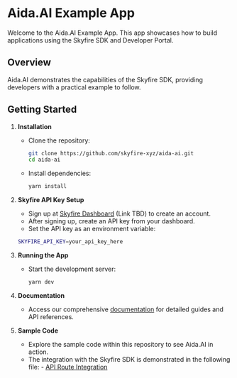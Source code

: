 # Aida.AI Example App

Welcome to the Aida\.AI Example App. This app showcases how to build applications using the Skyfire SDK and Developer Portal.

## Overview

Aida\.AI demonstrates the capabilities of the Skyfire SDK, providing developers with a practical example to follow.

## Getting Started

1. **Installation**

   - Clone the repository:
     ```bash
     git clone https://github.com/skyfire-xyz/aida-ai.git
     cd aida-ai
     ```
   - Install dependencies:
     ```bash
     yarn install
     ```

2. **Skyfire API Key Setup**

   - Sign up at [Skyfire Dashboard](https://sky-dashboard-qa.onrender.com/auth) (Link TBD) to create an account.
   - After signing up, create an API key from your dashboard.
   - Set the API key as an environment variable:

   ```bash
   SKYFIRE_API_KEY=your_api_key_here
   ```

3. **Running the App**

   - Start the development server:
     ```bash
     yarn dev
     ```

4. **Documentation**

   - Access our comprehensive [documentation](https://docs.skyfire.xyz) for detailed guides and API references.

5. **Sample Code**

   - Explore the sample code within this repository to see Aida\.AI in action.
   - The integration with the Skyfire SDK is demonstrated in the following file: - [API Route Integration](https://github.com/skyfire-xyz/aida-ai/tree/main/src/app/api/chat/route.ts)
